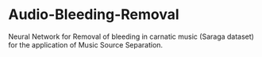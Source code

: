 # Audio-Bleeding-Removal
Neural Network for Removal of bleeding in carnatic music (Saraga dataset) for the application of Music Source Separation.
